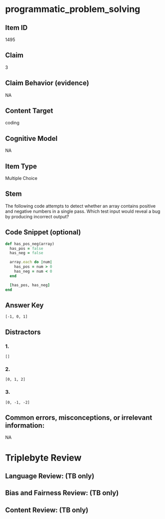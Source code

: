 # programmatic_problem_solving

## Item ID
1495

## Claim
3

## Claim Behavior (evidence)
NA

## Content Target
coding

## Cognitive Model
NA

## Item Type
Multiple Choice

## Stem
The following code attempts to detect whether an array contains positive and negative numbers in a single pass.  Which test input would reveal a bug by producing incorrect output?

## Code Snippet (optional)
```ruby
def has_pos_neg(array) 
  has_pos = false
  has_neg = false

  array.each do |num|
    has_pos = num > 0
    has_neg = num < 0
  end

  [has_pos, has_neg]
end
```

## Answer Key
`[-1, 0, 1]`

## Distractors

### 1.
`[]`

### 2.
`[0, 1, 2]`

### 3.
`[0, -1, -2]`

## Common errors, misconceptions, or irrelevant information:
NA

# Triplebyte Review


## Language Review: (TB only)


## Bias and Fairness Review: (TB only)


## Content Review: (TB only)

